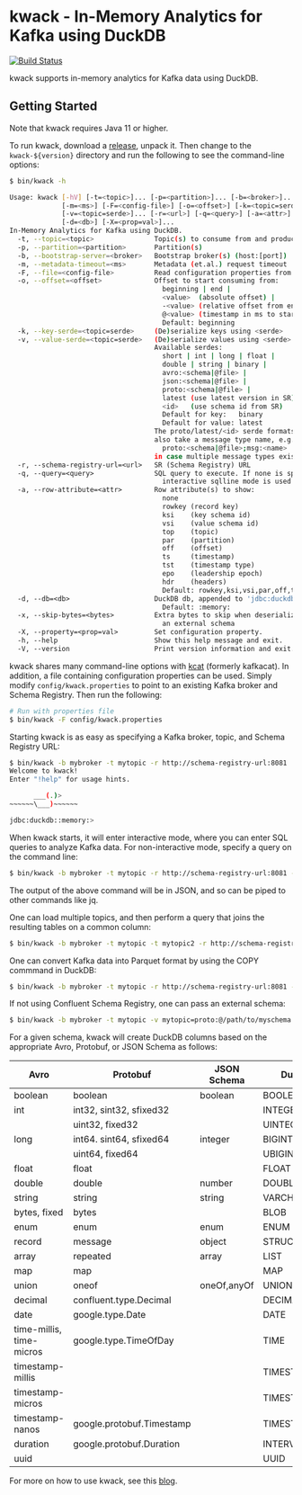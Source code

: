 
# kwack - In-Memory Analytics for Kafka using DuckDB

[![Build Status][github-actions-shield]][github-actions-link]

[github-actions-shield]: https://github.com/rayokota/kwack/actions/workflows/build.yml/badge.svg?branch=master
[github-actions-link]: https://github.com/rayokota/kwack/actions

kwack supports in-memory analytics for Kafka data using DuckDB.

## Getting Started

Note that kwack requires Java 11 or higher. 

To run kwack, download a [release](https://github.com/rayokota/kwack/releases), unpack it.
Then change to the `kwack-${version}` directory and run the following to see the command-line options:

```bash
$ bin/kwack -h

Usage: kwack [-hV] [-t=<topic>]... [-p=<partition>]... [-b=<broker>]...
             [-m=<ms>] [-F=<config-file>] [-o=<offset>] [-k=<topic=serde>]...
             [-v=<topic=serde>]... [-r=<url>] [-q=<query>] [-a=<attr>]...
             [-d=<db>] [-X=<prop=val>]...
In-Memory Analytics for Kafka using DuckDB.
  -t, --topic=<topic>               Topic(s) to consume from and produce to
  -p, --partition=<partition>       Partition(s)
  -b, --bootstrap-server=<broker>   Bootstrap broker(s) (host:[port])
  -m, --metadata-timeout=<ms>       Metadata (et.al.) request timeout
  -F, --file=<config-file>          Read configuration properties from file
  -o, --offset=<offset>             Offset to start consuming from:
                                      beginning | end |
                                      <value>  (absolute offset) |
                                      -<value> (relative offset from end)
                                      @<value> (timestamp in ms to start at)
                                      Default: beginning
  -k, --key-serde=<topic=serde>     (De)serialize keys using <serde>
  -v, --value-serde=<topic=serde>   (De)serialize values using <serde>
                                    Available serdes:
                                      short | int | long | float |
                                      double | string | binary |
                                      avro:<schema|@file> |
                                      json:<schema|@file> |
                                      proto:<schema|@file> |
                                      latest (use latest version in SR) |
                                      <id>   (use schema id from SR)
                                      Default for key:   binary
                                      Default for value: latest
                                    The proto/latest/<id> serde formats can
                                    also take a message type name, e.g.
                                      proto:<schema|@file>;msg:<name>
                                    in case multiple message types exist
  -r, --schema-registry-url=<url>   SR (Schema Registry) URL
  -q, --query=<query>               SQL query to execute. If none is specified,
                                      interactive sqlline mode is used
  -a, --row-attribute=<attr>        Row attribute(s) to show:
                                      none
                                      rowkey (record key)
                                      ksi    (key schema id)
                                      vsi    (value schema id)
                                      top    (topic)
                                      par    (partition)
                                      off    (offset)
                                      ts     (timestamp)
                                      tst    (timestamp type)
                                      epo    (leadership epoch)
                                      hdr    (headers)
                                      Default: rowkey,ksi,vsi,par,off,ts,hdr
  -d, --db=<db>                     DuckDB db, appended to 'jdbc:duckdb:'
                                      Default: :memory:
  -x, --skip-bytes=<bytes>          Extra bytes to skip when deserializing with
                                      an external schema
  -X, --property=<prop=val>         Set configuration property.
  -h, --help                        Show this help message and exit.
  -V, --version                     Print version information and exit.
```

kwack shares many command-line options with [kcat](https://github.com/edenhill/kcat) (formerly kafkacat).
In addition, a file containing configuration properties can be used.  Simply modify 
`config/kwack.properties` to point to an existing Kafka broker and Schema
Registry. Then run the following:

```bash
# Run with properties file
$ bin/kwack -F config/kwack.properties
```

Starting kwack is as easy as specifying a Kafka broker, topic, and Schema Registry URL:

```bash
$ bin/kwack -b mybroker -t mytopic -r http://schema-registry-url:8081
Welcome to kwack!
Enter "!help" for usage hints.

      ___(.)>
~~~~~~\___)~~~~~~

jdbc:duckdb::memory:>
```

When kwack starts, it will enter interactive mode, where you can enter SQL queries 
to analyze Kafka data.  For non-interactive mode, specify a query on the command line:

```bash
$ bin/kwack -b mybroker -t mytopic -r http://schema-registry-url:8081 -q "SELECT * FROM mytopic"
```

The output of the above command will be in JSON, and so can be piped to other commands like jq.

One can load multiple topics, and then perform a query that joins the resulting tables on a common 
column:

```bash
$ bin/kwack -b mybroker -t mytopic -t mytopic2 -r http://schema-registry-url:8081 -q "SELECT * FROM mytopic JOIN mytopic2 USING (col1)"
```

One can convert Kafka data into Parquet format by using the COPY commmand in DuckDB:

```bash
$ bin/kwack -b mybroker -t mytopic -r http://schema-registry-url:8081 -q "COPY mytopic to 'mytopic.parquet' (FORMAT 'parquet')"
```

If not using Confluent Schema Registry, one can pass an external schema:

```bash
$ bin/kwack -b mybroker -t mytopic -v mytopic=proto:@/path/to/myschema.proto"
```

For a given schema, kwack will create DuckDB columns based on
the appropriate Avro, Protobuf, or JSON Schema as follows:

|Avro | Protobuf | JSON Schema | DuckDB |
|-----|----------|-------------|--------|
|boolean | boolean | boolean | BOOLEAN |
|int | int32, sint32, sfixed32 || INTEGER |
|| uint32, fixed32 || UINTEGER |
|long | int64. sint64, sfixed64 | integer | BIGINT |
|| uint64, fixed64 || UBIGINT |
|float | float || FLOAT |
|double | double | number | DOUBLE |
|string | string | string | VARCHAR |
|bytes, fixed | bytes || BLOB |
|enum | enum| enum | ENUM |
|record | message | object | STRUCT |
|array | repeated | array | LIST |
|map | map || MAP |
|union | oneof | oneOf,anyOf | UNION |
|decimal | confluent.type.Decimal || DECIMAL |
|date | google.type.Date || DATE |
|time-millis, time-micros | google.type.TimeOfDay || TIME |
|timestamp-millis ||| TIMESTAMP_MS |
|timestamp-micros ||| TIMESTAMP |
|timestamp-nanos | google.protobuf.Timestamp || TIMESTAMP_NS |
|duration | google.protobuf.Duration || INTERVAL |
|uuid ||| UUID |

For more on how to use kwack, see this [blog](https://yokota.blog/2024/07/11/in-memory-analytics-for-kafka-using-duckdb/).
